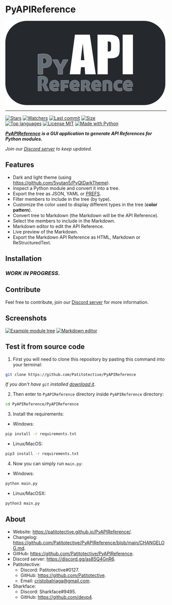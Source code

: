 # PyAPIReference
[![PyAPIReference logo](https://github.com/Patitotective/PyAPIReference/blob/main/Assets/logo.png?raw=true)](https://github.com/Patitotective/PyAPIReference)  
***
[![Stars](https://img.shields.io/github/stars/patitotective/pyapireference)](https://github.com/Patitotective/PyAPIReference/stargazers)
[![Watchers](https://img.shields.io/github/watchers/Patitotective/PyAPIReference)](https://github.com/Patitotective/PyAPIReference/watchers)
[![Last commit](https://img.shields.io/github/last-commit/Patitotective/PyAPIReference)](https://github.com/Patitotective/PyAPIReference/commits/main)
[![Size](https://img.shields.io/github/repo-size/Patitotective/PyAPIReference)](https://github.com/Patitotective/PyAPIReference)
<br>
[![Top languages](https://img.shields.io/github/languages/top/Patitotective/PyAPIReference)](https://github.com/Patitotective/PyAPIReference)
[![License MIT](https://img.shields.io/github/license/Patitotective/PyAPIReference)](https://github.com/Patitotective/PyAPIReference/)
[![Made with Python](https://img.shields.io/badge/made%20with-python-blue)](https://www.python.org/)
<!-- [![CodeFactor grade](https://img.shields.io/codefactor/grade/github/Patitotective/PyAPIReference/main)](https://github.com/Patitotective/PyAPIReference/) -->

***[PyAPIReference](https://patitotective.github.io/PyAPIReference/) is a GUI application to generate API References for Python modules.***

_Join our [Discord server](https://discord.gg/as85Q4GnR6) to keep updated._

## Features
- Dark and light theme (using https://github.com/5yutan5/PyQtDarkTheme).
- Inspect a Python module and convert it into a tree.
- Export the tree as JSON, YAML or [PREFS](https://patitotective.github.io/PREFS/).
- Filter members to include in the tree (by type).
- Customize the color used to display different types in the tree (**color pattern**).
- Convert tree to Markdown (the Markdown will be the API Reference).
- Select the members to include in the Markdown.
- Markdown editor to edit the API Reference.
- Live preview of the Markdown.
- Export the Markdown API Reference as HTML, Markdown or ReStructuredText.

## Installation
### _WORK IN PROGRESS._

## Contribute
Feel free to contribute, join our [Discord server](https://discord.gg/as85Q4GnR6) for more information.

## Screenshots
[![Example module tree](https://github.com/Patitotective/PyAPIReference/blob/main/screnshots/tree.png?raw=true)](https://github.com/Patitotective/PyAPIReference)
[![Markdown editor](https://github.com/Patitotective/PyAPIReference/blob/main/screnshots/markdown.png?raw=true)](https://github.com/Patitotective/PyAPIReference)

## Test it from source code
1. First you will need to clone this repository by pasting this command into your terminal:
```bash
git clone https://github.com/Patitotective/PyAPIReference
```
_If you don't have `git` installed [download it](https://git-scm.com/download)_.

2. Then enter to `PyAPIReference` directory inside `PyAPIReference` directory:
```bash
cd PyAPIReference/PyAPIReference
```
3. Install the requirements:
- Windows:
```bash
pip install -r requirements.txt
```
- Linux/MacOS:
```bash
pip3 install -r requirements.txt
```
4. Now you can simply run `main.py`:
- Windows:
```bash
python main.py
```
- Linux/MacOSX:
```bash
python3 main.py
``` 

About
---
- Website: https://patitotective.github.io/PyAPIReference/.
- Changelog: https://github.com/Patitotective/PyAPIReference/blob/main/CHANGELOG.md.
- GitHub: https://github.com/Patitotective/PyAPIReference.
- Discord server: https://discord.gg/as85Q4GnR6.
- Patitotective:
	- Discord: Patitotective#0127.
	- GitHub: https://github.com/Patitotective.
	- Email: [cristobalriaga@gmail.com](mailto:cristobalriaga@gmail.com).
- Sharkface:
	- Discord: Sharkface#9495.
	- GitHub: https://github.com/devp4.
